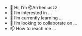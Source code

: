 - 👋 Hi, I’m @Arrheniuszz
- 👀 I’m interested in ...
- 🌱 I’m currently learning ...
- 💞️ I’m looking to collaborate on ...
- 📫 How to reach me ...

<!---
Arrheniuszz/Arrheniuszz is a ✨ special ✨ repository because its `README.md` (this file) appears on your GitHub profile.
You can click the Preview link to take a look at your changes.
--->
